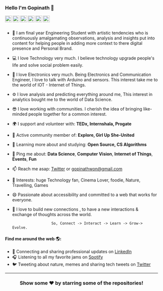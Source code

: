 ### Hello I'm Gopinath 👋

<a href="https://twitter.com/gopinath2018">
  <img align="left" alt="Gopinath's Twitter" width="22px" src="https://cdn.jsdelivr.net/npm/simple-icons@v3/icons/twitter.svg" />
</a>
<a href="https://linkedin.com/in/gopinath2018">
  <img align="left" alt="Gopinath's Linkdein" width="22px" src="https://cdn.jsdelivr.net/npm/simple-icons@v3/icons/linkedin.svg" />
</a>
<a href="https://github.com/gopinath2018">
  <img align="left" alt="Gopinath's Github" width="22px" src="https://cdn.jsdelivr.net/npm/simple-icons@v3/icons/github.svg" />
</a>
<a href="https://t.me/gopinath2018">
  <img align="left" alt="Gopinath's Telegram" width="22px" src="https://cdn.jsdelivr.net/npm/simple-icons@v3/icons/telegram.svg" />
</a>
<a href="https://instagram.com/gopinath.io/">
  <img align="left" alt="Gopinath's Instagram" width="22px" src="https://cdn.jsdelivr.net/npm/simple-icons@v3/icons/instagram.svg" />
</a>
<a href="https://www.facebook.com/gopinath2018/">
  <img align="left" alt="Gopinath's Facebook" width="22px" src="https://cdn.jsdelivr.net/npm/simple-icons@v3/icons/facebook.svg" />
</a>


<br/>
<br/>








- 🏢 I am final year Engineering Student with artistic tendencies who is continuously amalgamating observations, analysis and insights put into content for helping people in adding more context to there digital presence and Personal Brand.
- 💻 I love Technology very much. I believe technology upgrade people's life and solve social problem easily.
- 🚀 I love Electronics very much. Being Electronics and Communication Engineer, I love to talk with Arduino and sensors. This interest take me to the world of IOT - Internet of Things.
- ⚙️ I love analysis and predicting everything around me, This interest in analytics bought me to the world of Data Science.
- 😎 I love working with communities. I cherish the idea of bringing like-minded people together for a common interest.
- 🌍 I support and volunteer with: **TEDx, Internshala, Progate**
- 💅 Active community member of: **Explore, Girl Up She-United**
- 🌱 Learning more about and studying: **Open Source, CS Algorithms**
- 💬 Ping me about: **Data Science**, **Computer Vision**, **Internet of Things**, **Events**, **Fun**
- 📫 Reach me asap: <a href="https://twitter.com/gopinath2018/">Twitter</a> or gopinathwon@gmail.com
- 💜 Interests: huge Technology fan, Cinema Lover, foodie, Nature, Travelling, Games
- 😄 Passionate about accessibility and committed to a web that works for everyone.
- 🦋 I love to build new connections , to have a new interactions & exchange of thoughts across the world.

                        So, Connect -> Interact -> Learn -> Grow-> Evolve.

#### Find me around the web 🌎:
- 💼 Connecting and sharing professional updates on <a href="https://www.linkedin.com/in/gopinath2018/">LinkedIn</a>
- 🎧 Listening to all my favorite jams on <a href="https://open.spotify.com/user/gopinath2018">Spotify</a>
- 🐦 Tweeting about nature, memes and sharing tech tweets on <a href="https://twitter.com/gopinath2018/">Twitter</a>


---

<div align="center">

### Show some ❤️ by starring some of the repositories!

</div>

